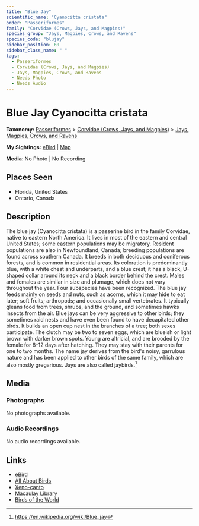 ```yaml
---
title: "Blue Jay"
scientific_name: "Cyanocitta cristata"
order: "Passeriformes"
family: "Corvidae (Crows, Jays, and Magpies)"
species_group: "Jays, Magpies, Crows, and Ravens"
species_code: "blujay"
sidebar_position: 60
sidebar_class_name: " "
tags: 
  - Passeriformes
  - Corvidae (Crows, Jays, and Magpies)
  - Jays, Magpies, Crows, and Ravens
  - Needs Photo
  - Needs Audio
---
```


# Blue Jay <span className='sci_name'>Cyanocitta cristata</span>

**Taxonomy:** [Passeriformes](/tags/passeriformes) > [Corvidae (Crows, Jays, and Magpies)](/tags/corvidae-crows-jays-and-magpies) > [Jays, Magpies, Crows, and Ravens](/tags/jays-magpies-crows-and-ravens)

**My Sightings:** [eBird](https://ebird.org/lifelist?r=world&time=life&spp=blujay) | [Map](/map?species_code=blujay)

**Media**: No Photo | No Recording

## Places Seen

* Florida, United States
* Ontario, Canada

## Description
The blue jay (Cyanocitta cristata) is a passerine bird in the family Corvidae, native to eastern North America. It lives in most of the eastern and central United States; some eastern populations may be migratory. Resident populations are also in Newfoundland, Canada; breeding populations are found across southern Canada. It breeds in both deciduous and coniferous forests, and is common in residential areas. Its coloration is predominantly blue, with a white chest and underparts, and a blue crest; it has a black, U-shaped collar around its neck and a black border behind the crest. Males and females are similar in size and plumage, which does not vary throughout the year. Four subspecies have been recognized.
The blue jay feeds mainly on seeds and nuts, such as acorns, which it may hide to eat later; soft fruits; arthropods; and occasionally small vertebrates. It typically gleans food from trees, shrubs, and the ground, and sometimes hawks insects from the air. Blue jays can be very aggressive to other birds; they sometimes raid nests and have even been found to have decapitated other birds.
It builds an open cup nest in the branches of a tree; both sexes participate. The clutch may be two to seven eggs, which are blueish or light brown with darker brown spots. Young are altricial, and are brooded by the female for 8–12 days after hatching. They may stay with their parents for one to two months.
The name jay derives from the bird's noisy, garrulous nature and has been applied to other birds of the same family, which are also mostly gregarious. Jays are also called jaybirds.[^1]

[^1]: https://en.wikipedia.org/wiki/Blue_jay

## Media
### Photographs
No photographs available.

### Audio Recordings
No audio recordings available.

## Links
* [eBird](https://ebird.org/species/blujay) 
* [All About Birds](https://www.allaboutbirds.org/guide/blujay) 
* [Xeno-canto](https://www.xeno-canto.org/species/cyanocitta-cristata) 
* [Macaulay Library](https://search.macaulaylibrary.org/catalog?taxonCode=blujay&sort=rating_rank_desc)
* [Birds of the World](https://birdsoftheworld.org/bow/species/blujay)
